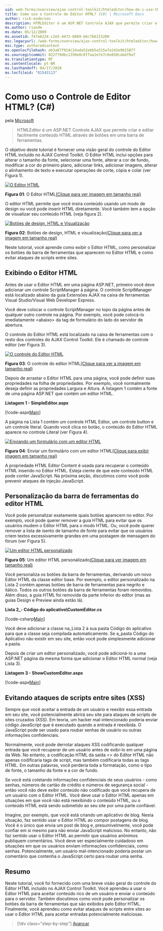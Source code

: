 ```yaml
---
uid: web-forms/overview/ajax-control-toolkit/htmleditor/how-do-i-use-the-html-editor-control-cs
title: Como uso o Controle de Editor HTML? (C#) | Microsoft Docs
author: rick-anderson
description: HTMLEditor é um ASP.NET Controle AJAX que permite criar e editar facilmente conteúdo HTML através de botões em uma barra de ferramentas.
ms.author: riande
ms.date: 05/12/2009
ms.assetid: f47e6224-c2e5-4472-b069-b6c7b6115200
msc.legacyurl: /web-forms/overview/ajax-control-toolkit/htmleditor/how-do-i-use-the-html-editor-control-cs
msc.type: authoredcontent
ms.openlocfilehash: eb3a87f914c24ada52ebb5a315a7e242e96158f7
ms.sourcegitcommit: 022f79dbc1350e0c6ffaa1e7e7c6e850cdabf9af
ms.translationtype: MT
ms.contentlocale: pt-BR
ms.lasthandoff: 04/17/2020
ms.locfileid: "81543113"
---
```

# <a name="how-do-i-use-the-html-editor-control-c"></a>Como uso o Controle de Editor HTML? (C#)

pela [Microsoft](https://github.com/microsoft)

> HTMLEditor é um ASP.NET Controle AJAX que permite criar e editar facilmente conteúdo HTML através de botões em uma barra de ferramentas.

O objetivo deste tutorial é fornecer uma visão geral do controle do Editor HTML incluído no AJAX Control Toolkit. O Editor HTML inclui opções para alterar o tamanho da fonte, selecionar uma fonte, alterar a cor de fundo, modificar a cor do primeiro plano, adicionar links, adicionar imagens, alterar o alinhamento de texto e executar operações de corte, cópia e colar (ver Figura 1).

[![O Editor HTML](how-do-i-use-the-html-editor-control-cs/_static/image1.jpg)](how-do-i-use-the-html-editor-control-cs/_static/image1.png)

**Figura 01**: O Editor HTML[(Clique para ver imagem em tamanho real)](how-do-i-use-the-html-editor-control-cs/_static/image2.png)

O editor HTML permite que você insira conteúdo usando um modo de design ou você pode inserir HTML diretamente. Você também tem a opção de visualizar seu conteúdo HTML (veja figura 2).

[![Botões de design, HTML e Visualização](how-do-i-use-the-html-editor-control-cs/_static/image2.jpg)](how-do-i-use-the-html-editor-control-cs/_static/image3.png)

**Figura 02**: Botões de design, HTML e visualização[(Clique para ver a imagem em tamanho real)](how-do-i-use-the-html-editor-control-cs/_static/image4.png)

Neste tutorial, você aprende como exibir o Editor HTML, como personalizar os botões da barra de ferramentas que aparecem no Editor HTML e como evitar ataques de scripts entre sites.

## <a name="displaying-the-html-editor"></a>Exibindo o Editor HTML

Antes de usar o Editor HTML em uma página ASP.NET, primeiro você deve adicionar um controle ScriptManager à página. O controle ScriptManager está localizado abaixo da guia Extensões AJAX na caixa de ferramentas Visual Studio/Visual Web Developer Express.

Você deve colocar o controle ScriptManager no topo da página antes de qualquer outro controle na página. Por exemplo, você pode colocá-lo imediatamente &lt;abaixo&gt; da tag de formulário do lado do servidor de abertura.

O controle do Editor HTML está localizado na caixa de ferramentas com o resto dos controles do AJAX Control Toolkit. Ele é chamado de controle editor (ver Figura 3).

[![O controle do Editor HTML](how-do-i-use-the-html-editor-control-cs/_static/image3.jpg)](how-do-i-use-the-html-editor-control-cs/_static/image5.png)

**Figura 03**: O controle do editor HTML[(Clique para ver a imagem em tamanho real)](how-do-i-use-the-html-editor-control-cs/_static/image6.png)

Depois de arrastar o Editor HTML para uma página, você pode definir suas propriedades na folha de propriedades. Por exemplo, você normalmente deseja definir as propriedades Largura e Altura. A listagem 1 contém a fonte de uma página ASP.NET que contém um editor HTML.

**Listagem 1 - SimpleEditor.aspx**

[!code-aspx[Main](how-do-i-use-the-html-editor-control-cs/samples/sample1.aspx)]

A página na Lista 1 contém um controle HTML Editor, um controle button e um controle literal. Quando você clica no botão, o conteúdo do Editor HTML aparece no controle Literal (ver Figura 4).

[![Enviando um formulário com um editor HTML](how-do-i-use-the-html-editor-control-cs/_static/image4.jpg)](how-do-i-use-the-html-editor-control-cs/_static/image7.png)

**Figura 04**: Enviar um formulário com um editor HTML[(Clique para exibir imagem em tamanho real)](how-do-i-use-the-html-editor-control-cs/_static/image8.png)

A propriedade HTML Editor Content é usada para recuperar o conteúdo HTML inserido no Editor HTML. Esteja ciente de que este conteúdo HTML pode conter JavaScript. Na próxima seção, discutimos como você pode prevenir ataques de injeção JavaScript.

## <a name="customizing-the-html-editor-toolbar"></a>Personalização da barra de ferramentas do editor HTML

Você pode personalizar exatamente quais botões aparecem no editor. Por exemplo, você pode querer remover a guia HTML para evitar que os usuários mudem o Editor HTML para o modo HTML. Ou, você pode querer remover a lista de isento de tamanho de fonte para evitar que os usuários criem textos excessivamente grandes em uma postagem de mensagem do fórum (ver Figura 5).

[![Um editor HTML personalizado](how-do-i-use-the-html-editor-control-cs/_static/image5.jpg)](how-do-i-use-the-html-editor-control-cs/_static/image9.png)

**Figura 05**: Um editor HTML personalizado[(Clique para ver imagem em tamanho real)](how-do-i-use-the-html-editor-control-cs/_static/image10.png)

Você personaliza os botões da barra de ferramentas, derivando um novo Editor HTML da classe editor base. Por exemplo, o editor personalizado na Lista 2 contém apenas botões de barra de ferramentas para negrito e itálico. Todos os outros botões da barra de ferramentas foram removidos. Além disso, a guia HTML foi removida da parte inferior do editor (mas as guias Design e Preview ainda estão lá).

**Lista 2\_- Código do aplicativo\CustomEditor.cs**

[!code-csharp[Main](how-do-i-use-the-html-editor-control-cs/samples/sample2.cs)]

Você deve adicionar a classe na\_Lista 2 à sua pasta Código do aplicativo para que a classe seja compilada automaticamente. Se a\_pasta Código do Aplicativo não existir em seu site, então você pode simplesmente adicionar a pasta.

Depois de criar um editor personalizado, você pode adicioná-lo a uma ASP.NET página da mesma forma que adicionar o Editor HTML normal (veja Lista 3).

**Listagem 3 - ShowCustomEditor.aspx**

[!code-aspx[Main](how-do-i-use-the-html-editor-control-cs/samples/sample3.aspx)]

## <a name="avoiding-cross-site-scripting-xss-attacks"></a>Evitando ataques de scripts entre sites (XSS)

Sempre que você aceitar a entrada de um usuário e reexibir essa entrada em seu site, você potencialmente abrirá seu site para ataques de scripts de sites cruzados (XSS). Em teoria, um hacker mal-intencionado poderia enviar código JavaScript que é executado quando a entrada é reexibida. O JavaScript pode ser usado para roubar senhas de usuário ou outras informações confidenciais.

Normalmente, você pode derrotar ataques XSS codificando qualquer entrada que você recuperar de um usuário antes de exibi-lo em uma página da Web. No entanto, a codificação HTML da saída &lt;&gt; do Editor HTML não apenas codificaria tags de script, mas também codificaria todas as tags HTML. Em outras palavras, você perderia toda a formatação, como o tipo de fonte, o tamanho da fonte e a cor de fundo.

Se você está coletando informações confidenciais de seus usuários - como senhas, números de cartão de crédito e números de segurança social - então você não deve exibir conteúdo não codificado que você recupera de um usuário com o Editor HTML. Você deve usar o Editor HTML apenas em situações em que você não está reexibindo o conteúdo HTML, ou o conteúdo HTML está sendo submetido ao seu site por uma parte confiável.

Imagine, por exemplo, que você está criando um aplicativo de blog. Nesta situação, faz sentido usar o Editor HTML ao compor postagens de blog. Você é o único que envia um post de blog e, presumivelmente, você pode confiar em si mesmo para não enviar JavaScript malicioso. No entanto, não faz sentido usar o Editor HTML ao permitir que usuários anônimos publiquem comentários. Você deve ser especialmente cuidadoso em situações em que os usuários enviam informações confidenciais, como senhas. Potencialmente, um usuário mal-intencionado poderia postar um comentário que contenha o JavaScript certo para roubar uma senha.

## <a name="summary"></a>Resumo

Neste tutorial, você foi fornecido com uma breve visão geral do controle do Editor HTML incluído no AJAX Control Toolkit. Você aprendeu a usar o Editor HTML para aceitar conteúdo rico de um usuário e enviar o conteúdo para o servidor. Também discutimos como você pode personalizar os botões da barra de ferramentas que são exibidos pelo Editor HTML. Finalmente, você aprendeu como evitar ataques de scripts entre sites ao usar o Editor HTML para aceitar entradas potencialmente maliciosas.

> [!div class="step-by-step"]
> [Avançar](how-do-i-use-the-html-editor-control-vb.md)
